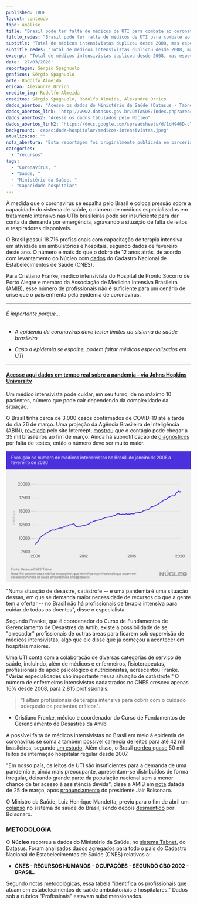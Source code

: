 ```yaml
---
published: TRUE
layout: conteudo
tipo: análise
title: "Brasil pode ter falta de médicos de UTI para combate ao coronavírus"
titulo_redes: "Brasil pode ter falta de médicos de UTI para combate ao coronavírus"
subtitle: "Total de médicos intensivistas duplicou desde 2008, mas especialista diz que número não será suficiente em caso de 'catástrofe' causada por COVID-19"
subtitle_redes: "Total de médicos intensivistas duplicou desde 2008, mas especialista diz que número não será suficiente em caso de 'catástrofe' causada por COVID-19"
excerpt: "Total de médicos intensivistas duplicou desde 2008, mas especialista diz que número não será suficiente em caso de 'catástrofe' causada por COVID-19"
date: '27/03/2020'
reportagem: Sérgio Spagnuolo
graficos: Sérgio Spagnuolo
arte: Rodolfo Almeida
edicao: Alexandre Orrico
credito_img: Rodolfo Almeida
creditos: Sérgio Spagnuolo, Rodolfo Almeida, Alexandre Orrico
dados_abertos: "Acesse os dados do Ministério da Saúde (Datasus - Tabnet)"
dados_abertos_link: 'http://www2.datasus.gov.br/DATASUS/index.php?area=0204'
dados_abertos2: "Acesse os dados tabulados pelo Núcleo"
dados_abertos_link2: 'https://docs.google.com/spreadsheets/d/1cH946D-cYEu9Uu9_Z0wvm3tsSXwUpc_R2out3MnEtxU/edit?usp=sharing'
background: 'capacidade-hospitalar/medicos-intensivistas.jpeg'
atualizacao: ""
nota_abertura: "Esta reportagem foi originalmente publicada em parceria com o <a href='https://br.noticias.yahoo.com/brasil-pode-ter-falta-de-medicos-de-ut-is-para-combate-ao-coronavirus-213144441.html' target='_blank'>Yahoo Brasil</a>"
categories:
  - "recursos"
tags:
  - "Coronavírus, "
  - "Saúde, "
  - "Ministério da Saúde, "
  - "Capacidade hospitalar"
---
```



À medida que o coronavírus se espalha pelo Brasil e coloca pressão sobre a capacidade do sistema de saúde, o número de médicos especializados em tratamento intensivo nas UTIs brasileiras pode ser insuficiente para dar conta da demanda por emergência, agravando a situação de falta de leitos e respiradores disponíveis.

O Brasil possui 18.716 profissionais com capacitação de terapia intensiva em atividade em ambulatórios e hospitais, segundo dados de fevereiro deste ano. O número é mais do que o dobro de 12 anos atrás, de acordo com levantamento do Núcleo com [dados](http://tabnet.datasus.gov.br/cgi/tabcgi.exe?cnes/cnv/prid02br.def) do Cadastro Nacional de Estabelecimentos de Saúde (CNES).

Para Cristiano Franke, médico intensivista do Hospital de Pronto Socorro de Porto Alegre e membro da Associação de Medicina Intensiva Brasileira (AMIB), esse número de profissionais não é suficiente para um cenário de crise que o país enfrenta pela epidemia de coronavírus.

---

###### É importante porque...

- *A epidemia de coronavírus deve testar limites do sistema de saúde brasileiro*

- *Caso a epidemia se espalhe, podem faltar médicos especializados em UTI*

---

#### [Acesse aqui dados em tempo real sobre a pandemia - via Johns Hopkins University](https://coronavirus.jhu.edu/map.html?fbclid=IwAR3e_CRbLWn8AcfGIyS_owIO1CXiCBUgjFXe7MnjxKoDEaSKm7P5ss_0uko)


Um médico intensivista pode cuidar, em seu turno, de no máximo 10 pacientes, número que pode cair dependendo da complexidade da situação.

O Brasil tinha cerca de 3.000 casos confirmados de COVID-19 até a tarde do dia 26 de março. Uma projeção da Agência Brasileira de Inteligência (ABIN), [revelada](https://theintercept.com/2020/03/24/coronavirus-abin-projeta-mortes/) pelo site Intercept, [mostrou](https://theintercept.com/document/2020/03/24/abin-2303/) que o contágio pode chegar a 35 mil brasileiros ao fim de março. Ainda há subnotificação de [diagnósticos](https://oglobo.globo.com/sociedade/coronavirus/registros-de-coronavirus-no-brasil-sao-subestimados-sugere-estudo-1-24331652) por falta de testes, então o número deve ser muito maior.

![](../img/capacidade-hospitalar/intensivistas.png)


"Numa situação de desastre, catástrofe -- e uma pandemia é uma situação dessas, em que se demanda maior necessidade de recursos do que a gente tem a ofertar -- no Brasil não há profissionais de terapia intensiva para cuidar de todos os doentes", disse o especialista.

Segundo Franke, que é coordenador do Curso de Fundamentos de Gerenciamento de Desastres da Amib, existe a possibilidade de se "arrecadar" profissionais de outras áreas para ficarem sob supervisão de médicos intensivistas, algo que ele disse que já começou a acontecer em hospitais maiores.

Uma UTI conta com a colaboração de diversas categorias de serviço de saúde, incluindo, além de médicos e enfermeiros, fisioterapeutas, profissionais de apoio psicológico e nutricionistas, acrescentou Franke. "Várias especialidades são importante nessa situação de catástrofe." O número de enfermeiros intensivistas cadastrados no CNES cresceu apenas 16% desde 2008, para 2.815 profissionais.

> "Faltam profissionais de terapia intensiva para cobrir com o cuidado adequado os pacientes críticos". <br>
- Cristiano Franke, médico e coordenador do Curso de Fundamentos de Gerenciamento de Desastres da Amib

A possível falta de médicos intensivistas no Brasil em meio à epidemia de coronavírus se soma à também possível [carência](https://br.noticias.yahoo.com/coronav%C3%ADrus-com-poucos-leitos-uti-232148470.html) de leitos para até 42 mil brasileiros, segundo [um estudo](https://proqualis.net/sites/proqualis.net/files/Cen%C3%A1rios%20para%20a%20demanda%20vs%20oferta%20de%20leitos%20de%20UTIs%20e%20respiradores%20na%20epidemia%20COVID-19%20no%20Brasil.pdf). Além disso, o Brasil [perdeu quase](https://nucleo.jor.br/pol%C3%ADticas%20p%C3%BAblicas/2020-03-12-coronavirus-capacidade-hospitalar-brasil) 50 mil leitos de internação hospitalar regular desde 2007.

"Em nosso país, os leitos de UTI são insuficientes para a demanda de uma pandemia e, ainda mais preocupante, apresentam-se distribuídos de forma irregular, deixando grande parte da população nacional sem a menor chance de ter acesso à assistência devida", disse a AMIB em [nota](https://www.amib.org.br/noticia/nid/nota-de-esclarecimento-sobre-o-pronunciamento-oficial-do-presidente-da-republica-jair-bolsonaro-de-24032020-sobre-a-pandemia-de-covid-19/) datada de 25 de março, após [pronunciamento](https://www.youtube.com/watch?v=Vl_DYb-XaAE) do presidente Jair Bolsonaro.

O Ministro da Saúde, Luiz Henrique Mandetta, previu para o fim de abril um [colapso](https://agenciabrasil.ebc.com.br/saude/noticia/2020-03/sistema-de-saude-pode-entrar-em-colapso-em-abril-diz-ministro-da-saude) no sistema de saúde do Brasil, sendo depois [desmentido](https://economia.uol.com.br/noticias/reuters/2020/03/22/bolsonaro-nega-colapso-na-saude-por-coronavirus-e-diz-que-ministro-mandetta-exagerou.htm) por Bolsonaro.


### METODOLOGIA

O **Núcleo** recorreu a dados do Ministério da Saúde, no [sistema Tabnet](http://www2.datasus.gov.br/DATASUS/index.php?area=0204), do Datasus. Foram analisados dados agregados para todo o país do Cadastro Nacional de Estabelecimentos de Saúde (CNES) relativos a:

- **CNES - RECURSOS HUMANOS - OCUPAÇÕES - SEGUNDO CBO 2002 - BRASIL.**

Segundo notas metodológicas, essa tabela "identifica os profissionais que atuam em estabelecimentos de saúde ambulatoriais e hospitalares." Dados sob a rubrica "Profissinais" estavam subdimensionados.
